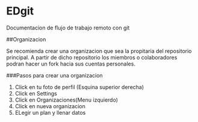 # EDgit
Documentacion de flujo de trabajo remoto con git

##Organizacion

Se recomienda crear una organizacion que sea la propitaria del repositorio principal. A partir de dicho repositorio los miembros o colaboradores podran hacer un fork hacia sus cuentas personales.

###Pasos para crear una organizacion
1. Click en tu foto de perfil (Esquina superior derecha)
2. Click en Settings
3. Click en Organizaciones(Menu izquierdo)
4. Click en nueva organizacion
5. ELegir un plan y llenar datos

